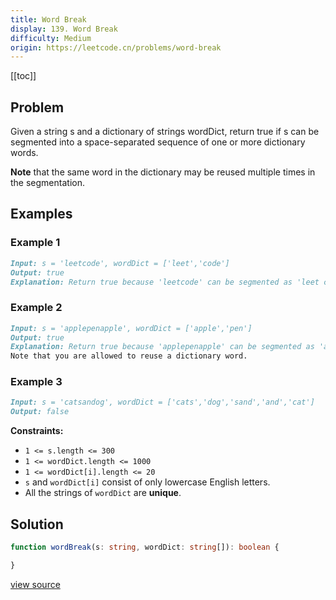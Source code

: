 ```yaml
---
title: Word Break
display: 139. Word Break
difficulty: Medium
origin: https://leetcode.cn/problems/word-break
---
```


[[toc]]

## Problem

Given a string s and a dictionary of strings wordDict, return true if s can be segmented into a space-separated sequence of one or more dictionary words.

**Note** that the same word in the dictionary may be reused multiple times in the segmentation.

## Examples

### Example 1

```md
Input: s = 'leetcode', wordDict = ['leet','code']
Output: true
Explanation: Return true because 'leetcode' can be segmented as 'leet code'.
```

### Example 2

```md
Input: s = 'applepenapple', wordDict = ['apple','pen']
Output: true
Explanation: Return true because 'applepenapple' can be segmented as 'apple pen apple'.
Note that you are allowed to reuse a dictionary word.
```

### Example 3

```md
Input: s = 'catsandog', wordDict = ['cats','dog','sand','and','cat']
Output: false
```

**Constraints:**

- `1 <= s.length <= 300`
- `1 <= wordDict.length <= 1000`
- `1 <= wordDict[i].length <= 20`
- `s` and `wordDict[i]` consist of only lowercase English letters.
- All the strings of `wordDict` are **unique**.

## Solution

```ts
function wordBreak(s: string, wordDict: string[]): boolean {

}
```

[view source](https://leetcode.cn/problems/word-break)
